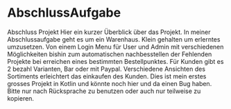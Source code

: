 # AbschlussAufgabe
Abschluss Projekt
Hier ein kurzer Überblick über das Projekt. 
In meiner Abschlussaufgabe geht es um ein Warenhaus. Klein gehalten um erlerntes umzusetzen. 
Von einem Login Menu für User und Admin mit verschiedenen Möglichkeiten bishin zum automatischen nachbesstellen
der Fehlenden Projekte bei erreichen eines bestimmten Bestellpunktes.
Für Kunden gibt es 2 bezahl Varianten, Bar oder mit Paypal. 
Verschiedene Ansichten des Sortiments erleichtert das einkaufen des Kunden. 
Dies ist mein erstes grosses Projekt in Kotlin und könnte noch hier und da einen Bug haben. 
Bitte nur nach Rücksprache zu benutzen oder auch nur teilweise zu kopieren. 
